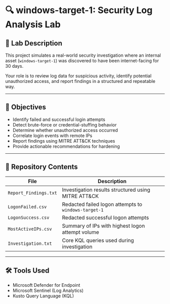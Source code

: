 # 🔍 windows-target-1: Security Log Analysis Lab

## 🧪 Lab Description

This project simulates a real-world security investigation where an internal asset (`windows-target-1`) was discovered to have been internet-facing for 30 days.

Your role is to review log data for suspicious activity, identify potential unauthorized access, and report findings in a structured and repeatable way.

---

## 🎯 Objectives

- Identify failed and successful login attempts
- Detect brute-force or credential-stuffing behavior
- Determine whether unauthorized access occurred
- Correlate login events with remote IPs
- Report findings using MITRE ATT&CK techniques
- Provide actionable recommendations for hardening

---

## 📁 Repository Contents

| File | Description |
|------|-------------|
| `Report_Findings.txt` | Investigation results structured using MITRE ATT&CK |
| `LogonFailed.csv` | Redacted failed logon attempts to `windows-target-1` |
| `LogonSuccess.csv` | Redacted successful logon attempts |
| `MostActiveIPs.csv` | Summary of IPs with highest logon attempt volume |
| `Investigation.txt` | Core KQL queries used during investigation |

---

## 🛠️ Tools Used

- Microsoft Defender for Endpoint
- Microsoft Sentinel (Log Analytics)
- Kusto Query Language (KQL)
